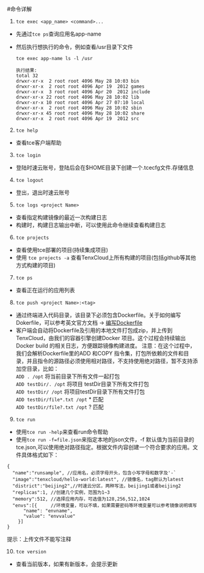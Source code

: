 #命令详解
1. `tce exec <app_name> <command>...`
  * 先通过`tce ps`查询应用名app-name
  * 然后执行想执行的命令，例如查看/usr目录下文件

    `tce exec app-name ls -l /usr`
    ```
    执行结果:
    total 32
    drwxr-xr-x  2 root root 4096 May 28 10:03 bin
    drwxr-xr-x  2 root root 4096 Apr 19  2012 games
    drwxr-xr-x  3 root root 4096 Apr 20  2012 include
    drwxr-xr-x 22 root root 4096 May 28 10:02 lib
    drwxr-xr-x 10 root root 4096 Apr 27 07:10 local
    drwxr-xr-x  2 root root 4096 May 28 10:02 sbin
    drwxr-xr-x 45 root root 4096 May 28 10:02 share
    drwxr-xr-x  2 root root 4096 Apr 19  2012 src
    ```
2. `tce help`
  * 查看tce客户端帮助
3. `tce login`
  * 登陆时速云账号，登陆后会在$HOME目录下创建一个.tcecfg文件.存储信息
4. `tce logout`
  * 登出，退出时速云账号
5. `tce logs <project Name>`
  * 查看指定构建镜像的最近一次构建日志
  * 构建时，构建日志输出中断，可以使用此命令继续查看构建日志
6. `tce projects`
  * 查看使用tce部署的项目(持续集成项目)
  * 使用 `tce projects -a`  查看TenxCloud上所有构建的项目(包括github等其他方式构建的项目)
7. `tce ps`
  * 查看正在运行的应用列表
8. `tce push <project Name>:<tag>`
  *  通过终端进入代码目录，该目录下必须包含Dockerfile。关于如何编写Dokerfile，可以参考英文官方文档 -> [编写Dockerfile](http://docs.docker.com/reference/builder/)
  *  客户端会自动将Dockerfile及引用的本地文件打包成zip，并上传到TenxCloud，由我们的容器引擎创建Docker 项目。这个过程会持续输出Docker build 的相关日志，方便跟踪镜像构建进度。
 注意：在这个过程中，我们会解析Dockerfile里的ADD 和COPY 指令集，打包所依赖的文件和目录，并且指令的源路径必须使用相对路径，不支持使用绝对路径，暂不支持添加空目录，比如：<br/>
 `ADD . /opt` 将当前目录下所有文件一起打包<br/>
 `ADD testDir/. /opt` 将项目 testDir目录下所有文件打包<br/>
 `ADD testDir/ /opt` 将项目testDir目录下所有文件打包<br/>
 `ADD testDir/file*.txt /opt` * 匹配<br/>
 `ADD testDir/file?.txt /opt` ? 匹配

9. `tce run`
  * 使用`tce run -help`来查看run命令帮助
  * 使用`tce run -f=file.json`来指定本地的json文件，-f 默认值为当前目录的tce.json,可以使用绝对路径指定。根据文件内容创建一个符合要求的应用。文件具体格式如下：
  ```
{
	"name":"runsample", //应用名，必须字母开头，包含小写字母和数字及'-`
	"image":"tenxcloud/hello-world:latest", //镜像名，tag默认为latest
	"district":"beijing2",//时速云分区，两种写法，beijing1或者beijing2
	"replicas":1, //创建几个实例，范围为1~3
	"memory":512, //选择应用内存，可选值为128,256,512,1024
	"envs":[{     //环境变量，可以不填，如果需要密码等环境变量可以参考镜像说明填写
	    "name": "envname",
	    "value": "envvalue"
	  }]
}
```
提示：上传文件不能写注释

10. `tce version`
  * 查看当前版本，如果有新版本，会提示更新
